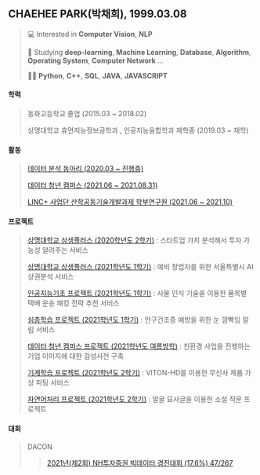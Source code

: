 ## CHAEHEE PARK(박채희), 1999.03.08
> 💻 Interested in **Computer Vision**, **NLP** 
> 
> 📝 Studying **deep-learning**, **Machine Learning**, **Database**, **Algorithm**, **Operating System**, **Computer Network** ... 
> 
> 👩‍💻 **Python**, **C++**, **SQL**, **JAVA**, **JAVASCRIPT**
> 


#### 학력  
>동화고등학교 졸업 (2015.03 ~ 2018.02) 
>
>상명대학교 휴먼지능정보공학과 , 인공지능융합학과 재학중 (2019.03 ~ 재학)


#### 활동
>[데이터 분석 동아리 (2020.03 ~ 진행중)](http://github.com/ChaeheePark/Data_Analysis)
>
>[데이터 청년 캠퍼스 (2021.06 ~ 2021.08.31)](http://github.com/ChaeheePark/data_campus_2021)
>
>[LINC+ 사업단 산학공동기술개발과제 학부연구원 (2021.06 ~ 2021.10)](http://github.com/ChaeheePark/RCNN_PROJECT)


#### 프로젝트
>[상명대학교 상생플러스 (2020학년도 2학기)](https://github.com/ChaeheePark/DATA_IS_FUTURE) : 스타트업 가치 분석해서 투자 가능성 알려주는 서비스
>
>[상명대학교 상생플러스 (2021학년도 1학기)](https://github.com/ChaeheePark/commercial_analysis) : 예비 창업자를 위한 서울특별시 AI 상권분석 서비스
>
>[인공지능기초 프로젝트 (2021학년도 1학기)](http://github.com/ChaeheePark/SMUS) : 사물 인식 기술을 이용한 품목별 택배 운송 패킹 전략 추천 서비스 
>
>[심층학습 프로젝트 (2021학년도 1학기)](https://github.com/smu-deep-learning-project) : 안구건조증 예방을 위한 눈 깜빡임 알림 서비스
>
>[데이터 청년 캠퍼스 프로젝트 (2021학년도 여름방학)](https://github.com/Data-campus-SloganAnalysis/Main) : 친환경 사업을 진행하는 기업 이미지에 대한 감성사전 구축
>
>[기계학습 프로젝트 (2021학년도 2학기)](https://github.com/ChaeheePark/modelgirls) : VITON-HD를 이용한 무신사 제품 가상 피팅 서비스
>
>[자연어처리 프로젝트 (2021학년도 2학기)](https://github.com/ChaeheePark/novelgirls) : 얼굴 묘사글을 이용한 소설 작문 프로젝트


#### 대회
>DACON
>>[2021년(제2회) NH투자증권 빅데이터 경진대회 (17.6%) 47/267](https://github.com/ChaeheePark/NH_Bigdata_Contest)
